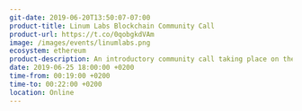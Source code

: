 ```yaml
---
git-date: 2019-06-20T13:50:07-07:00
product-title: Linum Labs Blockchain Community Call
product-url: https://t.co/0qobgkdVAm
image: /images/events/linumlabs.png
ecosystem: ethereum
product-description: An introductory community call taking place on the last Tuesday of every month. Presentations will give community members a good understanding of blockchain technology and how it works. These calls are open to all, but more specifically for people looking to get started in the space.
date: 2019-06-25 18:00:00 +0200
time-from: 00:19:00 +0200
time-to: 00:22:00 +0200
location: Online
---
```

